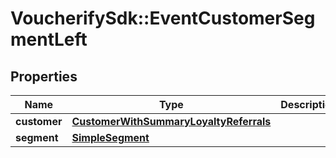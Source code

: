 # VoucherifySdk::EventCustomerSegmentLeft

## Properties

| Name | Type | Description | Notes |
| ---- | ---- | ----------- | ----- |
| **customer** | [**CustomerWithSummaryLoyaltyReferrals**](CustomerWithSummaryLoyaltyReferrals.md) |  |  |
| **segment** | [**SimpleSegment**](SimpleSegment.md) |  |  |


